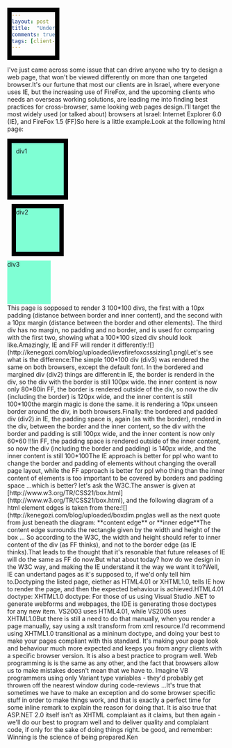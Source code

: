 ```yaml
---
layout: post
title:  "Understanding the Box Model of html elements"
comments: true
tags: [client-side,css,html]
---
```


I've just came across some issue that can drive anyone who try to design a web page, that won't be viewed differently on more than one targeted browser.It's our furtune that most our clients are in Israel, where everyone uses IE, but the increasing use of FireFox, and the upcoming clients who needs an overseas working solutions, are leading me into finding best practices for cross-browser, same looking web pages design.I'll target the most widely used (or talked about) browsers at Israel: Internet Explorer 6.0 (IE), and FireFox 1.5 (FF)So here is a little example.Look at the following html page:   
<html>   <head>      <style type="text/css"> <!--        div        {         width: 100px;         height: 100px;         background-color: aquamarine;         border: 10px black solid;        }        #div1        {         padding: 10px 10px 10px 10px;        }        #div2        {         margin: 10px 10px 10px 10px;        }        #div3        {         border-width: 0px;        } -->      </style>   </head>   <body>      <div id="div1">div1</div>      <div id="div2">div2</div>      <div id="div3">div3</div>   </body></html>
This page is sopposed to render 3 100*100 divs, the first with a 10px padding (distance between border and inner content), and the second with a 10px margin (distance between the border and other elements). The third div has no margin, no padding and no border, and is used for comparing with the first two, showing what a 100*100 sized div should look like.Amazingly, IE and FF will render it differently:![](http://kenegozi.com/blog/uploaded/ievsfirefoxcsssizing1.png)Let's see what is the difference:The simple 100*100 div (div3) was rendered the same on both browsers, except the default font. In the bordered and margined div (div2) things are different:in IE, the border is renderd in the div, so the div with the border is still 100px wide. the inner content is now only 80*80in FF, the border is rendered outside of the div, so now the div (including the border) is 120px wide, and the inner content is still 100*100the margin magic is done the same. it is rendering a 10px unseen border around the div, in both browsers.Finally: the bordered and padded div (div2).in IE, the padding space is, again (as with the border), renderd in the div, between the border and the inner content, so the div with the border and padding is still 100px wide, and the inner content is now only 60*60 !!!in FF, the padding space is rendered outside of the inner content, so now the div (including the border and padding) is 140px wide, and the inner content is still 100*100The IE approach is better for ppl who want to change the border and padding of elements without changing the overall page layout, while the FF approach is better for ppl who thing than the inner content of elements is too important to be covered by borders and padding space ...which is better? let's ask the W3C.The answer is given at [http://www.w3.org/TR/CSS21/box.html](http://www.w3.org/TR/CSS21/box.html), and the following diagram of a html element edges is taken from there:![](http://kenegozi.com/blog/uploaded/boxdim.png)as well as the next quote from just beneath the diagram:  
**content edge** or **inner edge**The content edge surrounds the rectangle given by the width and height of the box ... 
So according to the W3C, the width and height should refer to inner content of the div (as FF thinks), and not to the border edge (as IE thinks).That leads to the thought that it's resonable that future releases of IE will do the same as FF do now.But what about today? how do we design in the W3C way, and making the IE understand it the way we want it to?Well, IE can undertand pages as it's supposed to, if we'd only tell him to.Doctyping the listed page, eiether as HTML4.01 or XHTML1.0, tells IE how to render the page, and then the expected behaviour is achieved.HTML4.01 doctype: <!DOCTYPE HTML PUBLIC "-//W3C//DTD HTML 4.01 Transitional//EN" "http://www.w3.org/TR/html4/loose.dtd">XHTML1.0 doctype: <!DOCTYPE html PUBLIC "-//W3C//DTD XHTML 1.0 Transitional//EN" "http://www.w3.org/TR/xhtml1/DTD/xhtml1-transitional.dtd">For those of us using Visual Studio .NET to generate webforms and webpages, the IDE is generating those doctypes for any new item. VS2003 uses HTML4.01, while VS2005 uses XHTML1.0But there is still a need to do that manually, when you render a page manually, say using a xslt transform from xml resource.I'd recommend using XHTML1.0 transitional as a mininum doctype, and doing your best to make your pages compliant with this standard. It's making your page look and behaviour much more expected and keeps you from angry clients with a specific browser version. It is also a best practice to program well. Web programming is is the same as any other, and the fact that browsers allow us to make mistakes doesn't mean that we have to. Imagine VB programmers using only Variant type variables - they'd probably get throwen off the nearest window during code-reviews ...It's true that sometimes we have to make an exception and do some browser specific stuff in order to make things work, and that is exactly a perfect time for some inline remark to explain the reason for doing that. It is also true that ASP.NET 2.0 itself isn't as XHTML complaiant as it claims, but then again - we'll do our best to program well and to deliver quality and complaiant code, if only for the sake of doing things right. be good, and remember: Winning is the science of being prepared.Ken
